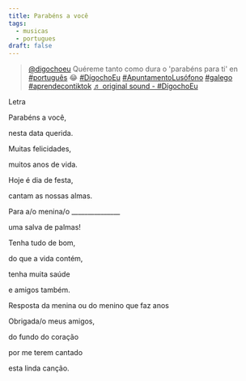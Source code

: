 ```yaml
---
title: Parabéns a você
tags:
  - musicas
  - portugues
draft: false
---
```



<blockquote class="tiktok-embed" cite="https://www.tiktok.com/@digochoeu/video/7017908479000055045" data-video-id="7017908479000055045" style="max-width: 605px;min-width: 325px;" > <section> <a target="_blank" title="@digochoeu" href="https://www.tiktok.com/@digochoeu">@digochoeu</a> Quéreme tanto como dura o &#39;parabéns para ti&#39; en <a title="português" target="_blank" href="https://www.tiktok.com/tag/portugu%C3%AAs">#português</a> 😂 <a title="dígochoeu" target="_blank" href="https://www.tiktok.com/tag/d%C3%ADgochoeu">#DígochoEu</a> <a title="apuntamentolusófono" target="_blank" href="https://www.tiktok.com/tag/apuntamentolus%C3%B3fono">#ApuntamentoLusófono</a> <a title="galego" target="_blank" href="https://www.tiktok.com/tag/galego">#galego</a> <a title="aprendecontiktok" target="_blank" href="https://www.tiktok.com/tag/aprendecontiktok">#aprendecontiktok</a> <a target="_blank" title="♬ original sound - #DígochoEu" href="https://www.tiktok.com/music/original-sound-7018511465594243846">♬ original sound - #DígochoEu</a> </section> </blockquote> <script async src="https://www.tiktok.com/embed.js"></script>



Letra 

Parabéns a você,

nesta data querida.

Muitas felicidades,

muitos anos de vida.



Hoje é dia de festa,

cantam as nossas almas.

Para a/o menina/o \_\_\_\_\_\_\_\_\_\_\_\_\_\__

uma salva de palmas!



Tenha tudo de bom, 

do que a vida contém,

tenha muita saúde

e amigos também.



Resposta da menina ou do menino que faz anos



Obrigada/o meus amigos,

do fundo do coração

por me terem cantado

esta linda canção.